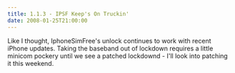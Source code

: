 ```yaml
---
title: 1.1.3 - IPSF Keep's On Truckin'
date: 2008-01-25T21:00:00
---
```


Like I thought, IphoneSimFree's unlock continues to work with recent
iPhone updates. Taking the baseband out of lockdown requires a little
minicom pockery until we see a patched lockdownd - I'll look into
patching it this weekend.
